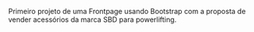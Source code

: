 Primeiro projeto de uma Frontpage usando Bootstrap com a proposta de vender acessórios da marca SBD para powerlifting.

